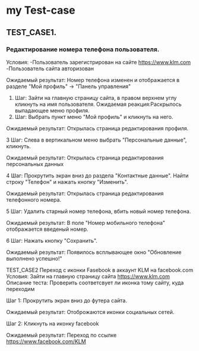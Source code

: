 # my Test-case

## TEST_CASE1.
### Редактирование номера телефона пользователя.  

Условия: 
-Пользователь зарегистрирован на сайте https://www.klm.com  
-Пользователь сайта авторизован  

Ожидаемый результат: Номер телефона изменен и отображается в  разделе "Мой профиль" -> "Панель управления"  

	
1.  Шаг: Зайти на главную страницу сайта, в правом верхнем углу кликнуть на имя пользователя.
Ожидаемая реакция:Раскрылось выпадающее меню профиля.  
2.  Шаг: Выбрать пункт меню "Мой профиль" и кликнуть на него.  

Ожидаемый результат: Открылась страница редактирования профиля.

3	Шаг: Слева в вертикальном меню выбрать "Персональные данные", кликнуть.

Ожидаемый результат: Открылась страница редактирования персональных данных

4	Шаг: Прокрутить экран вниз до раздела "Контактные данные". Найти строку "Телефон" и нажать кнопку "Изменить".

Ожидаемый результат: Открылась страница редактирования телефонного номера. 

5	Шаг: Удалить старный номер телефона, вбить новый номер телефона. 

Ожидаемый результат: В поле "Номер мобильного телефона" отображается введеный номер. 

6	Шаг: Нажать кнопку "Сохранить".

Ожидаемый результат: Появилось всплывающее окно "Обновление выполнено успешно!"


TEST_CASE2  Переход с иконки Fasebook в аккаунт KLM на facebook.com
Условия: Зайти на главную страницу сайта https://www.klm.com
Описание теста: Проверить соответсвует ли иконка тому сайту, куда переходим
	
Шаг 1: Прокрутить экран вниз до футера сайта.

Ожидаемый результат: Отоброжаются иконки социальных сетей.

Шаг 2: Кликнуть на иконку facebook

Ожидаемый результат: Переход по ссылке https://www.facebook.com/KLM
